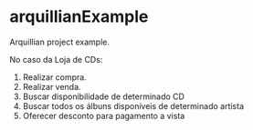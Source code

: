 arquillianExample
=================

Arquillian project example.


No caso da Loja de CDs:

1. Realizar compra.
2. Realizar venda.
3. Buscar disponibilidade de determinado CD
4. Buscar todos os álbuns disponíveis de determinado artista
5. Oferecer desconto para pagamento a vista
